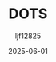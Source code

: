 ﻿---
title: "DOTS"
date: 2025-06-01
categories: [笔记]
tags: [Unity, Technology Stack, High Performance]
author: "ljf12825"
summary: DOTS introduction and instructions
---
